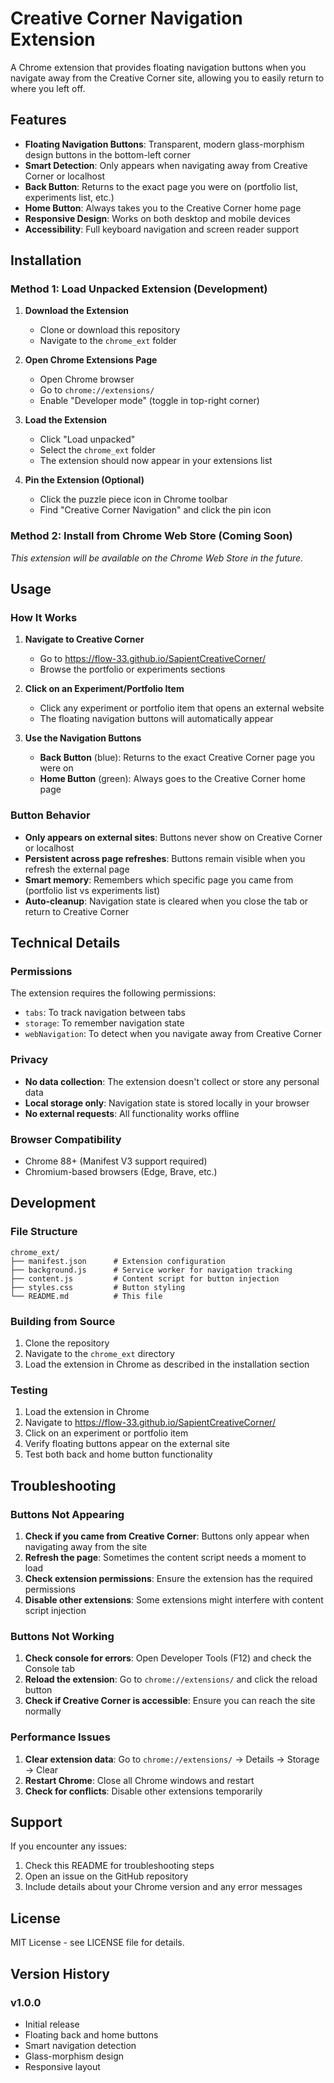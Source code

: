# Creative Corner Navigation Extension

A Chrome extension that provides floating navigation buttons when you navigate away from the Creative Corner site, allowing you to easily return to where you left off.

## Features

- **Floating Navigation Buttons**: Transparent, modern glass-morphism design buttons in the bottom-left corner
- **Smart Detection**: Only appears when navigating away from Creative Corner or localhost
- **Back Button**: Returns to the exact page you were on (portfolio list, experiments list, etc.)
- **Home Button**: Always takes you to the Creative Corner home page
- **Responsive Design**: Works on both desktop and mobile devices
- **Accessibility**: Full keyboard navigation and screen reader support

## Installation

### Method 1: Load Unpacked Extension (Development)

1. **Download the Extension**
   - Clone or download this repository
   - Navigate to the `chrome_ext` folder

2. **Open Chrome Extensions Page**
   - Open Chrome browser
   - Go to `chrome://extensions/`
   - Enable "Developer mode" (toggle in top-right corner)

3. **Load the Extension**
   - Click "Load unpacked"
   - Select the `chrome_ext` folder
   - The extension should now appear in your extensions list

4. **Pin the Extension (Optional)**
   - Click the puzzle piece icon in Chrome toolbar
   - Find "Creative Corner Navigation" and click the pin icon

### Method 2: Install from Chrome Web Store (Coming Soon)

*This extension will be available on the Chrome Web Store in the future.*

## Usage

### How It Works

1. **Navigate to Creative Corner**
   - Go to https://flow-33.github.io/SapientCreativeCorner/
   - Browse the portfolio or experiments sections

2. **Click on an Experiment/Portfolio Item**
   - Click any experiment or portfolio item that opens an external website
   - The floating navigation buttons will automatically appear

3. **Use the Navigation Buttons**
   - **Back Button** (blue): Returns to the exact Creative Corner page you were on
   - **Home Button** (green): Always goes to the Creative Corner home page

### Button Behavior

- **Only appears on external sites**: Buttons never show on Creative Corner or localhost
- **Persistent across page refreshes**: Buttons remain visible when you refresh the external page
- **Smart memory**: Remembers which specific page you came from (portfolio list vs experiments list)
- **Auto-cleanup**: Navigation state is cleared when you close the tab or return to Creative Corner

## Technical Details

### Permissions

The extension requires the following permissions:
- `tabs`: To track navigation between tabs
- `storage`: To remember navigation state
- `webNavigation`: To detect when you navigate away from Creative Corner

### Privacy

- **No data collection**: The extension doesn't collect or store any personal data
- **Local storage only**: Navigation state is stored locally in your browser
- **No external requests**: All functionality works offline

### Browser Compatibility

- Chrome 88+ (Manifest V3 support required)
- Chromium-based browsers (Edge, Brave, etc.)

## Development

### File Structure

```
chrome_ext/
├── manifest.json      # Extension configuration
├── background.js      # Service worker for navigation tracking
├── content.js         # Content script for button injection
├── styles.css         # Button styling
└── README.md          # This file
```

### Building from Source

1. Clone the repository
2. Navigate to the `chrome_ext` directory
3. Load the extension in Chrome as described in the installation section

### Testing

1. Load the extension in Chrome
2. Navigate to https://flow-33.github.io/SapientCreativeCorner/
3. Click on an experiment or portfolio item
4. Verify floating buttons appear on the external site
5. Test both back and home button functionality

## Troubleshooting

### Buttons Not Appearing

1. **Check if you came from Creative Corner**: Buttons only appear when navigating away from the site
2. **Refresh the page**: Sometimes the content script needs a moment to load
3. **Check extension permissions**: Ensure the extension has the required permissions
4. **Disable other extensions**: Some extensions might interfere with content script injection

### Buttons Not Working

1. **Check console for errors**: Open Developer Tools (F12) and check the Console tab
2. **Reload the extension**: Go to `chrome://extensions/` and click the reload button
3. **Check if Creative Corner is accessible**: Ensure you can reach the site normally

### Performance Issues

1. **Clear extension data**: Go to `chrome://extensions/` → Details → Storage → Clear
2. **Restart Chrome**: Close all Chrome windows and restart
3. **Check for conflicts**: Disable other extensions temporarily

## Support

If you encounter any issues:

1. Check this README for troubleshooting steps
2. Open an issue on the GitHub repository
3. Include details about your Chrome version and any error messages

## License

MIT License - see LICENSE file for details.

## Version History

### v1.0.0
- Initial release
- Floating back and home buttons
- Smart navigation detection
- Glass-morphism design
- Responsive layout
